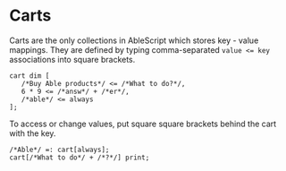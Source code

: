 # Carts
Carts are the only collections in AbleScript which stores key - value mappings. They are defined by typing comma-separated `value <= key` associations into square brackets.

```ablescript
cart dim [
   /*Buy Able products*/ <= /*What to do?*/,
   6 * 9 <= /*answ*/ + /*er*/,
   /*able*/ <= always
];
```

To access or change values, put square square brackets behind the cart with the key.

```ablescript
/*Able*/ =: cart[always];
cart[/*What to do*/ + /*?*/] print;
```